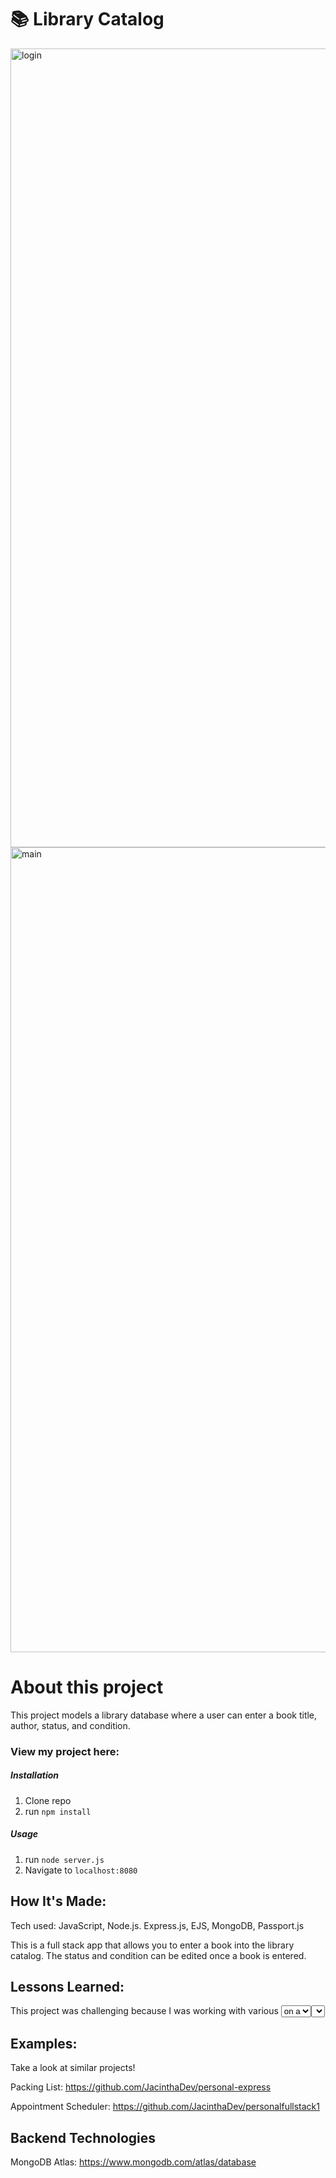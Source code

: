 # 📚 Library Catalog

<img width="1278" alt="login" src="https://github.com/JacinthaDev/personalfullstack2/assets/129231721/bd1ba5ea-05c7-488a-908d-c902c60ddc8e">

<img width="1288" alt="main" src="https://github.com/JacinthaDev/personalfullstack2/assets/129231721/540e4c6c-c0a7-462d-b2c1-77e41a51018e">

# About this project
This project models a library database where a user can enter a book title, author, status, and condition.


### View my project here: 

##### Installation

1. Clone repo
2. run `npm install`

##### Usage

1. run `node server.js`
2. Navigate to `localhost:8080`


## How It's Made:
Tech used: JavaScript, Node.js. Express.js, EJS, MongoDB, Passport.js

This is a full stack app that allows you to enter a book into the library catalog. The status and condition can be edited once a book is entered.


## Lessons Learned:
This project was challenging because I was working with various <select> elements and passing the value selected to the back end and again to the front end. I learned how to iterate over the <option> on a <select> element and add event listeners to each. 

## Examples:
Take a look at similar projects!

Packing List: https://github.com/JacinthaDev/personal-express

Appointment Scheduler: https://github.com/JacinthaDev/personalfullstack1

## Backend Technologies
MongoDB Atlas: https://www.mongodb.com/atlas/database



